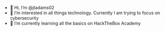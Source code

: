 - 👋 Hi, I’m @jtadams02
- 👀 I’m interested in all things technology. Currently I am trying to focus on cybersecurity
- 🌱 I’m currently learning all the basics on HackTheBox Academy

<!---
jtadams02/jtadams02 is a ✨ special ✨ repository because its `README.md` (this file) appears on your GitHub profile.
You can click the Preview link to take a look at your changes.
--->
